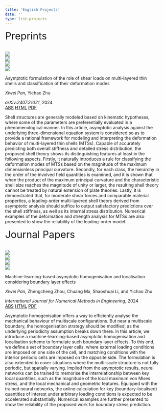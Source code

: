 ```yaml
---
title: 'English Projects'
date: ''
type: list-projects
---
```


<link rel="stylesheet" href="/css/add.css">
<div class="list-page">
  <div class="publications">
    <div class="publis-list">
      <p><font size="6">Preprints</font></p>
      <br>
      <div class="publis-item">
        <div class="item-thumb-list">
          <div class="item-thumb">
            <img src="/figures/projectFigs/Asymptotic_Shell/model.png"
            class="preview z-depth-1 rounded medium-zoom-image">
          </div>
          <div class="item-thumb">
            <img src="/figures/projectFigs/Asymptotic_Shell/piecewise_linear.png"
            class="preview z-depth-1 rounded medium-zoom-image">
          </div>
          <div class="item-thumb">
            <img src="/figures/projectFigs/Asymptotic_Shell/spherical_contour.png"
            class="preview z-depth-1 rounded medium-zoom-image">
          </div>
          <div class="item-thumb">
            <img src="/figures/projectFigs/Asymptotic_Shell/ellipsoidal_contour.png"
            class="preview z-depth-1 rounded medium-zoom-image">
          </div>
        </div>
        <div class="item-content">
              <div class="item-tit">
                  <p>Asymptotic formulation of the role of shear loads on multi-layered thin shells and classification of their deformation modes</p>
              </div>
              <div class="item-desc">
                  <p><em>Xiwei Pan</em>, Yichao Zhu</p>
              </div>
              <div class="item-periodical">
                  <em>arXiv:2407.21021</em>, 2024 
              </div>
              <div class="item-btn">
                  <a class="item-ctrl" href="javascript:;">ABS</a>
                  <a href="https://arxiv.org/abs/2407.21021" role="button" rel="external nofollow noopener" target="_blank">HTML</a>
                  <a href="https://arxiv.org/pdf/2407.21021" class="btn btn-sm z-depth-0" role="button" rel="external nofollow noopener" target="_blank">PDF</a>
              </div>
              <div class="item-abstract">
                  <p>Shell structures are generally modeled based on kinematic hypotheses, where some of the parameters are preferentially evaluated in a phenomenological manner. In this article, asymptotic analysis against the underlying three-dimensional equation system is considered so as to provide a rational framework for modeling and interpreting the deformation behavior of multi-layered thin shells (MTSs). Capable of accurately predicting both overall stiffness and detailed stress distribution, the proposed shell theory shows its distinguishing features at least in the following aspects. Firstly, it naturally introduces a rule for classifying the deformation modes of MTSs based on the magnitude of the maximum dimensionless principal curvature. Secondly, for each class, the hierarchy in the order of the involved field quantities is examined, and it is shown that when the product of the maximum principal curvature and the characteristic shell size reaches the magnitude of unity or larger, the resulting shell theory cannot be treated by natural extension of plate theories. Lastly, it is demonstrated that, for moderate shear forces and comparable material properties, a leading-order multi-layered shell theory derived from asymptotic analysis should suffice to output satisfactory predictions over the shell stiffness, as well as its internal stress distribution. Numerical examples of the deformation and strength analysis for MTSs are also presented to show the reliability of the leading-order model.</p>
              </div>
          </div>
      </div>
      <p><font size="6">Journal Papers</font></p>
      <br>
      <div class="publis-item">
        <div class="item-thumb-list">
          <div class="item-thumb">
            <img src="/figures/projectFigs/Local_BL/boundary_layer.png"
            class="preview z-depth-1 rounded medium-zoom-image">
          </div>
          <div class="item-thumb">
            <img src="/figures/projectFigs/Local_BL/periodic.png"
            class="preview z-depth-1 rounded medium-zoom-image">
          </div>
          <div class="item-thumb">
            <img src="/figures/projectFigs/Local_BL/aperiodic.png"
            class="preview z-depth-1 rounded medium-zoom-image">
          </div>
          <div class="item-thumb">
            <img src="/figures/projectFigs/Local_BL/matching_condition.png"
            class="preview z-depth-1 rounded medium-zoom-image">
          </div>
        </div>
        <div class="item-content">
              <div class="item-tit">
                  <p>Machine-learning-based asymptotic homogenisation and localisation considering boundary layer effects</p>
              </div>
              <div class="item-desc">
                  <p><em>Xiwei Pan</em>, Zhengcheng Zhou, Chuang Ma, Shaoshuai Li, and Yichao Zhu</p>
              </div>
              <div class="item-periodical">
                  <em>International Journal for Numerical Methods in Engineering</em>, 2024 
              </div>
              <div class="item-btn">
                  <a class="item-ctrl" href="javascript:;">ABS</a>
                  <a href="https://onlinelibrary.wiley.com/doi/10.1002/nme.7367" role="button" rel="external nofollow noopener" target="_blank">HTML</a>
                  <a href="/files/Local_BL.pdf" class="btn btn-sm z-depth-0" role="button" rel="external nofollow noopener" target="_blank">PDF</a>
              </div>
              <div class="item-abstract">
                  <p>Asymptotic homogenisation offers a way to efficiently analyse the mechanical behaviour of multiscale configurations. But near a multiscale boundary, the homogenisation strategy should be modified, as the underlying periodicity assumption breaks down there. In this article, we introduce a machine-learning-based asymptotic homogenisation and localisation scheme to formulate such boundary layer effects. To this end, we define a set of boundary layer cells, where external loading conditions are imposed on one side of the cell, and matching conditions with the interior periodic cells are imposed on the opposite side. The formulation is also extended to cover situations where the multi-scale structure is not fully periodic, but spatially varying. Implied from the asymptotic results, neural networks can be trained to memorise the interrelationship between key local quantities, such as the magnitude of the local maximum von Mises stress, and the local mechanical and geometric features. Equipped with the trained neural networks, the online calculation for key (boundary-localised) quantities of interest under arbitrary loading conditions is expected to be accelerated substantially. Numerical examples are further presented to show the reliability of the proposed work for boundary stress prediction.</p>
              </div>
          </div>
      </div>
    </div>
  </div>
  </div>
  <script type="text/javascript" src="/js/jq.min.js"></script>
  <!--<script type="text/javascript" src="/js/medium-zoom.min.js"></script>-->
<!--   <script>
    $(document).ready(function () {
      let popImg = false;
      $('.item-thumb').click(function(e){
        if(popImg){
          return false
        }
        popImg = true;
        $(this).find('img').addClass('pop-img-click')
        $('.pop-img img').attr('src',$(this).find('img').attr('src'))
        $('.pop-hide').css({top:e.clientY,left:e.clientX})
        setTimeout(function(){
          $('.pop-img').removeClass('pop-hide')
          $('.pop-img').addClass('pop-show')
        },200)
      })
      $('.pop-img').click(function(){
        if(popImg){
          clearPop()
        }else{
          return false
        }
      })
      function clearPop(){
        $('.pop-img').addClass('pop-hide');
        $('.pop-img').removeClass('pop-show')
        setTimeout(function(){
          $('.pop-img img').attr('src','')
          $('.medium-zoom-image').removeClass('pop-img-click')
          popImg = false
        },300)
      }
      window.onscroll = function(){
        if(popImg){
          clearPop()
        }else{
          return false
        }
      }
    }); 
  </script> -->

  <div class="pop-img pop-hide">
    <img src="" alt="">
  </div>
  <div style="text-align: center; color: gray; margin-top: -20px; font-size: 19px;margin-bottom: 10px">
  </div>
<!--   <script>
    $(document).ready(function () { 
        // medium_zoom = mediumZoom("[data-zoomable]", 
        // { background: 'rgba(1,1,1,0)'})
      $('.item-ctrl').click(function(){
        let absDom = $(this).parents('.item-content').find('.item-abstract');
        if(absDom.hasClass('item-show')){
          absDom.removeClass('item-show')
        }else{
          absDom.addClass('item-show')
        }
      })
        // timeline
      $('.list-item').click(function(){
        if($(this).hasClass('item-hide')){
          $(this).removeClass('item-hide')
        }else{
          $(this).addClass('item-hide')
        }
      })    
    }); 
  </script> -->